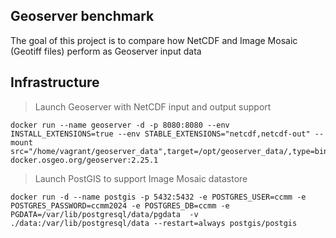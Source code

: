## Geoserver benchmark

The goal of this project is to compare how NetCDF and Image Mosaic (Geotiff files) perform as Geoserver input data


## Infrastructure 

> Launch Geoserver with NetCDF input and output support

    docker run --name geoserver -d -p 8080:8080 --env INSTALL_EXTENSIONS=true --env STABLE_EXTENSIONS="netcdf,netcdf-out" --mount src="/home/vagrant/geoserver_data",target=/opt/geoserver_data/,type=bind docker.osgeo.org/geoserver:2.25.1

> Launch PostGIS to support Image Mosaic datastore

    docker run -d --name postgis -p 5432:5432 -e POSTGRES_USER=ccmm -e POSTGRES_PASSWORD=ccmm2024 -e POSTGRES_DB=ccmm -e PGDATA=/var/lib/postgresql/data/pgdata  -v ./data:/var/lib/postgresql/data --restart=always postgis/postgis



